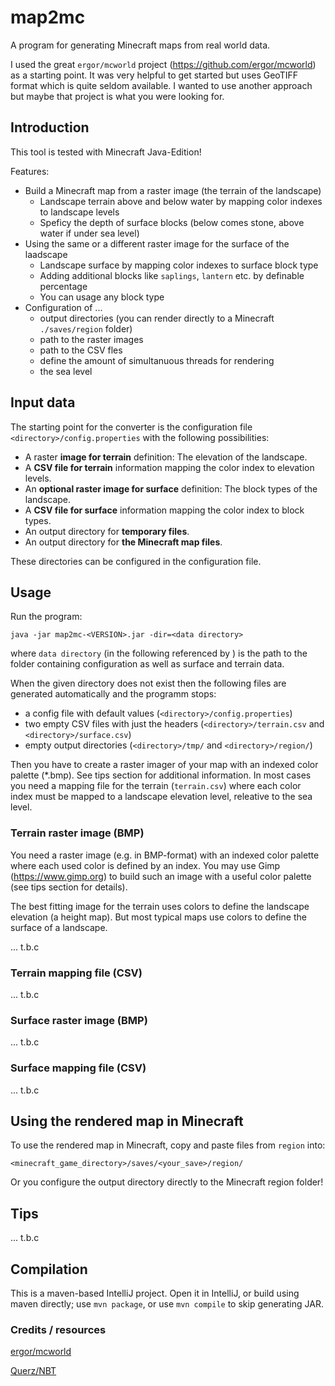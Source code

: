 # map2mc

A program for generating Minecraft maps from real world data.

I used the great `ergor/mcworld` project (https://github.com/ergor/mcworld) as a starting point. 
It was very helpful to get started but uses GeoTIFF format which is quite seldom available. 
I wanted to use another approach but maybe that project is what you were looking for.  

## Introduction

This tool is tested with Minecraft Java-Edition!

Features:

- Build a Minecraft map from a raster image (the terrain of the landscape)
  - Landscape terrain above and below water by mapping color indexes to landscape levels
  - Speficy the depth of surface blocks (below comes stone, above water if under sea level)
- Using the same or a different raster image for the surface of the laadscape
  - Landscape surface by mapping color indexes to surface block type
  - Adding additional blocks like `saplings`, `lantern` etc. by definable percentage
  - You can usage any block type
- Configuration of ...
  - output directories (you can render directly to a Minecraft `./saves/region` folder)
  - path to the raster images 
  - path to the CSV fles 
  - define the amount of simultanuous threads for rendering
  - the sea level 

## Input data

The starting point for the converter is the configuration file `<directory>/config.properties` 
with the following possibilities:

- A raster __image for terrain__ definition: The elevation of the landscape.
- A __CSV file for terrain__ information mapping the color index to elevation levels.
- An __optional raster image for surface__ definition: The block types of the landscape.
- A __CSV file for surface__ information mapping the color index to block types.
- An output directory for __temporary files__.
- An output directory for __the Minecraft map files__.

These directories can be configured in the configuration file.  

## Usage

Run the program:

```
java -jar map2mc-<VERSION>.jar -dir=<data directory>
```

where `data directory` (in the following referenced by <directory>) is the path to the folder 
containing configuration as well as surface and terrain data. 

When the given directory does not exist then the following files are generated automatically and 
the programm stops:

- a config file with default values (`<directory>/config.properties`)
- two empty CSV files with just the headers (`<directory>/terrain.csv` and `<directory>/surface.csv`)
- empty output directories (`<directory>/tmp/` and `<directory>/region/`)

Then you have to create a raster imager of your map with an indexed color palette (*.bmp). 
See tips section for additional information. In most cases you need a mapping file for the terrain (`terrain.csv`)
where each color index must be mapped to a landscape elevation level, releative to the sea level. 

### Terrain raster image (BMP)

You need a raster image (e.g. in BMP-format) with an indexed color palette where each used color is 
defined by an index. You may use Gimp (https://www.gimp.org) to build such an image with a useful color 
palette (see tips section for details).

The best fitting image for the terrain uses colors to define the landscape elevation (a height map).
But most typical maps use colors to define the surface of a landscape.   

... t.b.c

### Terrain mapping file (CSV)

... t.b.c   

### Surface raster image (BMP)

... t.b.c

### Surface mapping file (CSV)

... t.b.c   

## Using the rendered map in Minecraft

To use the rendered map in Minecraft, copy and paste files from `region` into:

```
<minecraft_game_directory>/saves/<your_save>/region/
```

Or you configure the output directory directly to the Minecraft region folder!

## Tips

... t.b.c

## Compilation

This is a maven-based IntelliJ project. Open it in IntelliJ, or build using maven directly; use `mvn package`, 
or use `mvn compile` to skip generating JAR.

### Credits / resources

[ergor/mcworld](https://github.com/ergor/mcworld)

[Querz/NBT](https://github.com/Querz/NBT)


